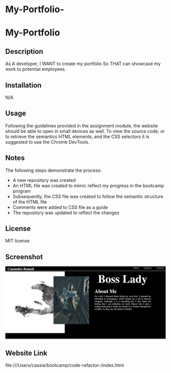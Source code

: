 # My-Portfolio-

# My-Portfolio

## Description

As A developer, I WANT to create my portfolio So THAT can showcase my work to potential employees. 

## Installation

N/A

## Usage

Following the guidelines provided in the assignment module, the website should be able to open in small devices as well. To view the source code, or to retrieve the semantics HTML elements, and the CSS selectors it is suggested to use the Chrome DevTools.

## Notes

The following steps demonstrate the process:

* A new repository was created
* An HTML file was created to mimic reflect my progress in the bootcamp program
* Subsequently, the CSS file was created to follow the semantic structure of the HTML file 
* Comments were added to CSS file as a guide
* The repository was updated to reflect the changes

## License

MIT license

## Screenshot

![Website](./assets/images/firstweb.png)

## Website Link

file:///Users/cassie/bootcamp/code-refactor-/index.html
